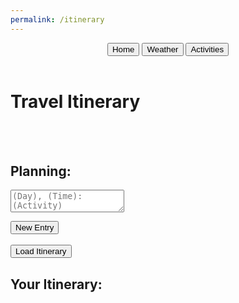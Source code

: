 ```yaml
---
permalink: /itinerary
---
```

<html lang="en">
<head>
  <meta charset="UTF-8">
  <meta name="viewport" content="width=device-width, initial-scale=1.0">
  <link href="https://cdn.quilljs.com/1.3.6/quill.snow.css" rel="stylesheet">
</head>
<body class='sandiego-background'>
    <header class="header">
        <button onclick="goHome()" >Home</button>
        <button onclick="goWeather()">Weather</button>
        <button onclick="goActivities()">Activities</button>
    </header>
    <div id='itinerary-title-container'>
        <h1 class='title'>Travel Itinerary</h1>
    </div>
    <br>
    <br>
    <div class="itinerary-container">
        <h2 id="subtitle">Planning:</h2>
        <form>
            <textarea id="itinerary" class="input" placeholder="(Day), (Time): (Activity)"></textarea><br>
        </form>
        <button class="itinerary-buttons" onclick="itinerary()">New Entry</button>
        <br>
        <br>
        <button class="itinerary-buttons" onclick="fetchItinerary()">Load Itinerary</button>
        <p id="error"></p>
    <div class="data-container">
        <h2 id='subtitle'>Your Itinerary:</h2>
        <div id="data"></div>
    </div>
    </div>
<script src="http://127.0.0.1:4200/travel_project/script.js">
</script>